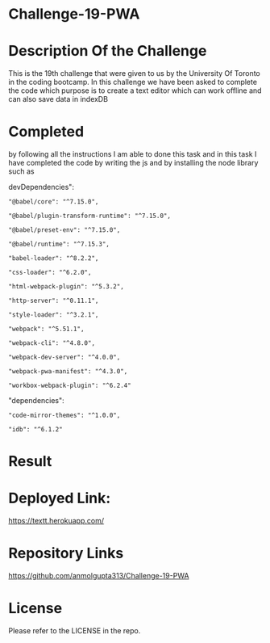 # Challenge-19-PWA

# Description Of the Challenge
This is the 19th challenge that were given to us by the University Of Toronto in the coding bootcamp. In this challenge we have been asked to complete the code which purpose is to create a text editor which can work offline and can also save data in indexDB

# Completed
by following all the instructions I am able to done this task and in this task I have completed the code by writing the js and by installing the node library such as 

devDependencies": 
    
    "@babel/core": "^7.15.0",

    "@babel/plugin-transform-runtime": "^7.15.0",
    
    "@babel/preset-env": "^7.15.0",
    
    "@babel/runtime": "^7.15.3",
    
    "babel-loader": "^8.2.2",
    
    "css-loader": "^6.2.0",
    
    "html-webpack-plugin": "^5.3.2",
    
    "http-server": "^0.11.1",
    
    "style-loader": "^3.2.1",
    
    "webpack": "^5.51.1",
    
    "webpack-cli": "^4.8.0",
    
    "webpack-dev-server": "^4.0.0",
    
    "webpack-pwa-manifest": "^4.3.0",
    
    "workbox-webpack-plugin": "^6.2.4"
 
  "dependencies": 
    
    "code-mirror-themes": "^1.0.0",
    
    "idb": "^6.1.2"

# Result


# Deployed Link:
https://textt.herokuapp.com/

# Repository Links
https://github.com/anmolgupta313/Challenge-19-PWA
# License
Please refer to the LICENSE in the repo.
